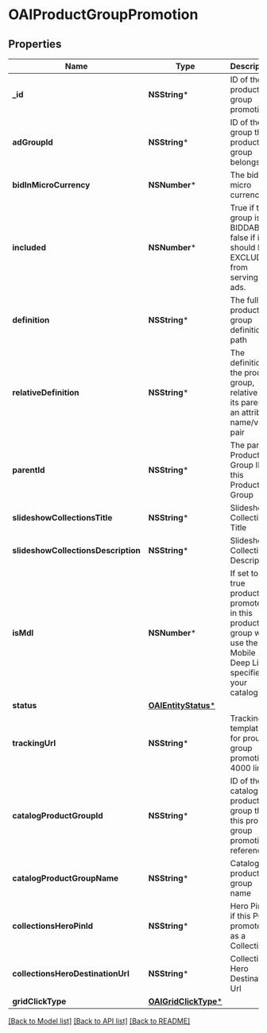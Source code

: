# OAIProductGroupPromotion

## Properties
Name | Type | Description | Notes
------------ | ------------- | ------------- | -------------
**_id** | **NSString*** | ID of the product group promotion. | [optional] 
**adGroupId** | **NSString*** | ID of the ad group the product group belongs to. | [optional] 
**bidInMicroCurrency** | **NSNumber*** | The bid in micro currency. | [optional] 
**included** | **NSNumber*** | True if the group is BIDDABLE, false if it should be EXCLUDED from serving ads. | [optional] 
**definition** | **NSString*** | The full product group definition path | [optional] 
**relativeDefinition** | **NSString*** | The definition of the product group, relative to its parent - an attribute name/value pair | [optional] 
**parentId** | **NSString*** | The parent Product Group ID of this Product Group | [optional] 
**slideshowCollectionsTitle** | **NSString*** | Slideshow Collections Title | [optional] 
**slideshowCollectionsDescription** | **NSString*** | Slideshow Collections Description | [optional] 
**isMdl** | **NSNumber*** | If set to true products promoted in this product group will use the Mobile Deep Link specified in your catalog | [optional] 
**status** | [**OAIEntityStatus***](OAIEntityStatus.md) |  | [optional] 
**trackingUrl** | **NSString*** | Tracking template for proudct group promotions. 4000 limit | [optional] 
**catalogProductGroupId** | **NSString*** | ID of the catalogs product group that this product group promotion references | [optional] 
**catalogProductGroupName** | **NSString*** | Catalogs product group name | [optional] 
**collectionsHeroPinId** | **NSString*** | Hero Pin ID if this PG is promoted as a Collection | [optional] 
**collectionsHeroDestinationUrl** | **NSString*** | Collections Hero Destination Url | [optional] 
**gridClickType** | [**OAIGridClickType***](OAIGridClickType.md) |  | [optional] 

[[Back to Model list]](../README.md#documentation-for-models) [[Back to API list]](../README.md#documentation-for-api-endpoints) [[Back to README]](../README.md)



